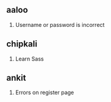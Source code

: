 ## aaloo

1. Username or password is incorrect

## chipkali

1. Learn Sass

## ankit

1. Errors on register page
